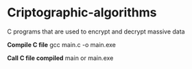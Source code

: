 # Criptographic-algorithms
C programs that are used to encrypt and decrypt massive data

**Compile C file**
gcc main.c -o main.exe

**Call C file compiled**
main or main.exe
